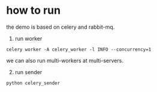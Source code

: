 # how to run

the demo is based on celery and rabbit-mq.

1. run worker

```
celery worker -A celery_worker -l INFO --concurrency=1
```

we can also run multi-workers at multi-servers.


2. run sender

```
python celery_sender
```

